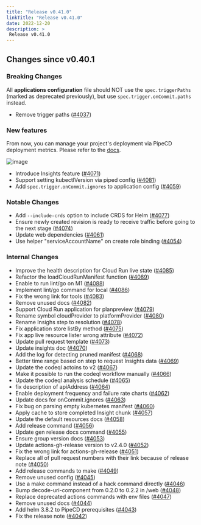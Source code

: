 ```yaml
---
title: "Release v0.41.0"
linkTitle: "Release v0.41.0"
date: 2022-12-20
description: >
 Release v0.41.0
---
```


## Changes since v0.40.1

### Breaking Changes

All __applications configuration__ file should NOT use the `spec.triggerPaths` (marked as deprecated previously), but use `spec.trigger.onCommit.paths` instead.

* Remove trigger paths ([#4037](https://github.com/pipe-cd/pipecd/pull/4037))

### New features

From now, you can manage your project's deployment via PipeCD deployment metrics. Please refer to the [docs](/docs/user-guide/insights/).

![image](/images/insights.png)

* Introduce Insights feature ([#4071](https://github.com/pipe-cd/pipecd/pull/4071))
* Support setting kubectlVersion via piped config ([#4081](https://github.com/pipe-cd/pipecd/pull/4081))
* Add `spec.trigger.onCommit.ignores` to application config ([#4059](https://github.com/pipe-cd/pipecd/pull/4059))

### Notable Changes

* Add `--include-crds` option to include CRDS for Helm ([#4077](https://github.com/pipe-cd/pipecd/pull/4077))
* Ensure newly created revision is ready to receive traffic before going to the next stage ([#4074](https://github.com/pipe-cd/pipecd/pull/4074))
* Update web dependencies ([#4061](https://github.com/pipe-cd/pipecd/pull/4061))
* Use helper "serviceAccountName" on create role binding ([#4054](https://github.com/pipe-cd/pipecd/pull/4054))

### Internal Changes

* Improve the health description for Cloud Run live state ([#4085](https://github.com/pipe-cd/pipecd/pull/4085))
* Refactor the loadCloudRunManifest function ([#4089](https://github.com/pipe-cd/pipecd/pull/4089))
* Enable to run lint/go on M1 ([#4088](https://github.com/pipe-cd/pipecd/pull/4088))
* Implement lint/go command for local ([#4086](https://github.com/pipe-cd/pipecd/pull/4086))
* Fix the wrong link for tools ([#4083](https://github.com/pipe-cd/pipecd/pull/4083))
* Remove unused docs ([#4082](https://github.com/pipe-cd/pipecd/pull/4082))
* Support Cloud Run application for planpreview ([#4079](https://github.com/pipe-cd/pipecd/pull/4079))
* Rename symbol cloudProvider to platformProvider ([#4080](https://github.com/pipe-cd/pipecd/pull/4080))
* Rename Insighs step to resolution ([#4078](https://github.com/pipe-cd/pipecd/pull/4078))
* Fix application store listBy method ([#4075](https://github.com/pipe-cd/pipecd/pull/4075))
* Fix app live resource lister wrong attribute ([#4072](https://github.com/pipe-cd/pipecd/pull/4072))
* Update pull request template ([#4073](https://github.com/pipe-cd/pipecd/pull/4073))
* Update insights doc ([#4070](https://github.com/pipe-cd/pipecd/pull/4070))
* Add the log for detecting pruned manifest ([#4068](https://github.com/pipe-cd/pipecd/pull/4068))
* Better time range based on step to request Insights data ([#4069](https://github.com/pipe-cd/pipecd/pull/4069))
* Update the codeql actoins to v2 ([#4067](https://github.com/pipe-cd/pipecd/pull/4067))
* Make it possible to run the codeql workflow manually ([#4066](https://github.com/pipe-cd/pipecd/pull/4066))
* Update the codeql analysis schedule ([#4065](https://github.com/pipe-cd/pipecd/pull/4065))
* fix description of apiAddress ([#4064](https://github.com/pipe-cd/pipecd/pull/4064))
* Enable deployment frequency and failure rate charts ([#4062](https://github.com/pipe-cd/pipecd/pull/4062))
* Update docs for onCommit.ignores ([#4063](https://github.com/pipe-cd/pipecd/pull/4063))
* Fix bug on parsing empty kubernetes manifest ([#4060](https://github.com/pipe-cd/pipecd/pull/4060))
* Apply cache to store completed Insight chunk ([#4057](https://github.com/pipe-cd/pipecd/pull/4057))
* Update the default resources docs ([#4058](https://github.com/pipe-cd/pipecd/pull/4058))
* Add release command ([#4056](https://github.com/pipe-cd/pipecd/pull/4056))
* Update gen release docs command ([#4055](https://github.com/pipe-cd/pipecd/pull/4055))
* Ensure group version docs ([#4053](https://github.com/pipe-cd/pipecd/pull/4053))
* Update actions-gh-release version to v2.4.0 ([#4052](https://github.com/pipe-cd/pipecd/pull/4052))
* Fix the wrong link for actions-gh-release ([#4051](https://github.com/pipe-cd/pipecd/pull/4051))
* Replace all of pull request numbers with their link because of release note ([#4050](https://github.com/pipe-cd/pipecd/pull/4050))
* Add release commands to make ([#4049](https://github.com/pipe-cd/pipecd/pull/4049))
* Remove unused config ([#4045](https://github.com/pipe-cd/pipecd/pull/4045))
* Use a make command instead of a hack command directly ([#4046](https://github.com/pipe-cd/pipecd/pull/4046))
* Bump decode-uri-component from 0.2.0 to 0.2.2 in /web ([#4048](https://github.com/pipe-cd/pipecd/pull/4048))
* Replace deprecated actions commands with env files ([#4047](https://github.com/pipe-cd/pipecd/pull/4047))
* Remove unused docs ([#4044](https://github.com/pipe-cd/pipecd/pull/4044))
* Add helm 3.8.2 to PipeCD prerequisites ([#4043](https://github.com/pipe-cd/pipecd/pull/4043))
* Fix the release note ([#4042](https://github.com/pipe-cd/pipecd/pull/4042))
